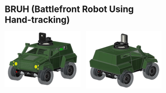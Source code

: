 # BRUH (Battlefront Robot Using Hand-tracking)
<p float="left">
  <img src="https://raw.githubusercontent.com/kkr0913/BRUH/main/image/1.png" width=48% align="left"  />
  <img src="https://raw.githubusercontent.com/kkr0913/BRUH/main/image/2.png" width=48% align="right" />
</p>

